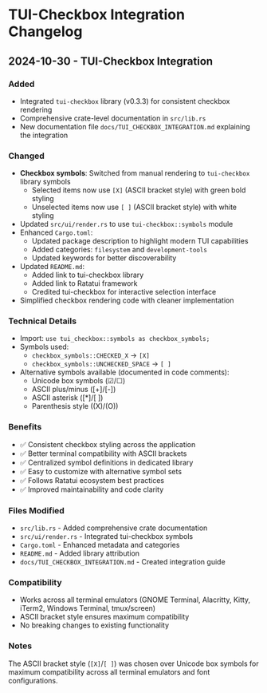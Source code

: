 # TUI-Checkbox Integration Changelog

## 2024-10-30 - TUI-Checkbox Integration

### Added
- Integrated `tui-checkbox` library (v0.3.3) for consistent checkbox rendering
- Comprehensive crate-level documentation in `src/lib.rs`
- New documentation file `docs/TUI_CHECKBOX_INTEGRATION.md` explaining the integration

### Changed
- **Checkbox symbols**: Switched from manual rendering to `tui-checkbox` library symbols
  - Selected items now use `[X]` (ASCII bracket style) with green bold styling
  - Unselected items now use `[ ]` (ASCII bracket style) with white styling
- Updated `src/ui/render.rs` to use `tui-checkbox::symbols` module
- Enhanced `Cargo.toml`:
  - Updated package description to highlight modern TUI capabilities
  - Added categories: `filesystem` and `development-tools`
  - Updated keywords for better discoverability
- Updated `README.md`:
  - Added link to tui-checkbox library
  - Added link to Ratatui framework
  - Credited tui-checkbox for interactive selection interface
- Simplified checkbox rendering code with cleaner implementation

### Technical Details
- Import: `use tui_checkbox::symbols as checkbox_symbols;`
- Symbols used:
  - `checkbox_symbols::CHECKED_X` → `[X]`
  - `checkbox_symbols::UNCHECKED_SPACE` → `[ ]`
- Alternative symbols available (documented in code comments):
  - Unicode box symbols (☑/☐)
  - ASCII plus/minus ([+]/[-])
  - ASCII asterisk ([*]/[ ])
  - Parenthesis style ((X)/(O))

### Benefits
- ✅ Consistent checkbox styling across the application
- ✅ Better terminal compatibility with ASCII brackets
- ✅ Centralized symbol definitions in dedicated library
- ✅ Easy to customize with alternative symbol sets
- ✅ Follows Ratatui ecosystem best practices
- ✅ Improved maintainability and code clarity

### Files Modified
- `src/lib.rs` - Added comprehensive crate documentation
- `src/ui/render.rs` - Integrated tui-checkbox symbols
- `Cargo.toml` - Enhanced metadata and categories
- `README.md` - Added library attribution
- `docs/TUI_CHECKBOX_INTEGRATION.md` - Created integration guide

### Compatibility
- Works across all terminal emulators (GNOME Terminal, Alacritty, Kitty, iTerm2, Windows Terminal, tmux/screen)
- ASCII bracket style ensures maximum compatibility
- No breaking changes to existing functionality

### Notes
The ASCII bracket style (`[X]`/`[ ]`) was chosen over Unicode box symbols for maximum compatibility across all terminal emulators and font configurations.